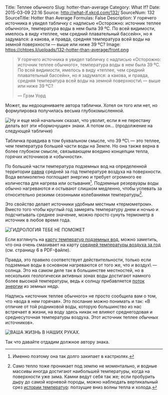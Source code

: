 Title: Теплее обычного
Slug: hotter-than-average
Category: What If?
Date: 2015-03-09 22:16
Source: http://what-if.xkcd.com/132/
SourceNum: 132
SourceTitle: Hotter than Average
Formulas: False
Description: У горячего источника я увидел табличку с надписью «Осторожно: источник теплее обычного», температура воды в нем была 39 ºС. По всей видимости, имелось в виду «теплее, чем средний плавательный бассейн», но я задумался: а какова, и правда, средняя температура всей воды на земной поверхности — выше или ниже 39 ºC?
Image: https://chtoes.li/uploads/132-hotter-than-average/front.png

> У горячего источника я увидел табличку с надписью «Осторожно: источник теплее обычного», температура воды в нем была 39 ºС. По всей видимости, имелось в виду «теплее, чем средний плавательный бассейн», но я задумался: а какова, и правда, средняя температура всей воды на земной поверхности\ — выше или ниже 39 ºC?
>
> — Грэм Уорд

Может, вы недооцениваете автора таблички. Хотел он того или нет, но формулировка получилась весьма глубокомысленной.

![](/uploads/132-hotter-than-average/profound_ru.png "Ну и еще мой начальник сказал, что уволит, если я не перестану делать вот эти «бормочущие» знаки. А потом он… (продолжение на следующей табличке)")

Табличка правдива в том буквальном смысле, что 39 ºC\ — это теплее, чем температура большей части воды на Земле. Но она также верна в более глубоком смысле, связывающем воедино концепции тепла, горячих источников и «обычности».

По большей части температура подземных вод на определенной территории [равна][1] средней за год температуре воздуха на поверхности. Вода великолепно поглощает энергию и требует огромного ее количества для нагрева или остывания[^1]. Подземные резервуары воды обычно нагреваются и остывают слишком медленно, чтобы успевать за относительно резкими сезонными колебаниями температуры[^2].

[^1]: Именно поэтому она так долго закипает в кастрюлях.

[^2]: Само тепло тоже проникает под землю не моментально, и водные массивы иногда достигают наибольшей температуры, когда на поверхности уже зима. Камни ведут себя так же; если пробурить дыру до самой корневой породы, можно наблюдать вертикальный срез [истории температур][2]: ползущие вниз волны тепла и холода.

Это свойство делает источники удобным местным «термометром». Вместо того чтобы круглый год замерять температуру днем и ночью и подсчитывать среднее значение, можно просто сунуть термометр в источник в любое время года.

![](/uploads/132-hotter-than-average/rest_ru.png "ГИДРОЛОГИЯ ТЕБЕ НЕ ПОМОЖЕТ")

Если взглянуть на [карту температур подземных вод][3], можно заметить, что она очень смахивает на карту [средней температуры воздуха за год][4] (см. страницу 6 в PDF-файле).

Правда, это правило соответствует действительности, только если подземные воды в основном нагреваются от того же, что и воздух\ — солнца. Это на самом деле так в большинстве местностей, но в нескольких геологически активных зонах воды достигают намного более высокой температуры, ведь к солнцу прибавляется [поток энергии][4] из земных недр.

Надпись «источник теплее обычного» не просто сообщила вам о том, что «вода в нем горячая». Это послание можно понимать и так: «В отличие от той родниковой воды, которую большинство из нас встречает в жизни, на воду здесь никак не влияют среднегодовая и среднесуточная температуры воздуха. Этот источник теплее *обычных* источников».

![](/uploads/132-hotter-than-average/domain_ru.png "ВАША ЖИЗНЬ В НАШИХ РУКАХ.")

Так что давайте отдадим должное автору знака.

[1]: http://www.ngwa.org/Fundamentals/studying/Pages/Groundwater-temperature%27s-measurement-and-significance.aspx "Измерение и значение температуры подземных вод | Национальная ассоциация подземных вод (англ.)"

[2]: http://www.epa.gov/athens/learn2model/part-two/onsite/ex/jne_henrys_map.html "Средние значения температур неглубоко залегающих подземных вод | Ecosystems Research | Агентство по охране окружающей среды США (англ.)"

[3]: http://www1.ncdc.noaa.gov/pub/data/images/olstore/SelClimMapsPubOnlineReduced_3.pdf "Объяснение температуры воды в холодных источниках и значимость гравитационной потенциальной энергии (англ.)"

[4]: http://seismo.berkeley.edu/~manga/paper75.pdf "Избранные карты из климатического атласа США (англ.)"
